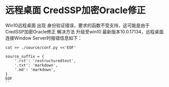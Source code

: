 远程桌面 CredSSP加密Oracle修正
==========================

Win10远程桌面 出现 身份验证错误，要求的函数不受支持，这可能是由于CredSSP加密Oracle修正 解决方法
升级至win10 最新版本10.0.17134，远程桌面连接Window Server时报错信息如下：

```
cat >> ./source/conf.py <<'EOF'

source_suffix = {
    '.rst': 'restructuredtext',
    '.txt': 'markdown',
    '.md': 'markdown',
}
EOF
``
